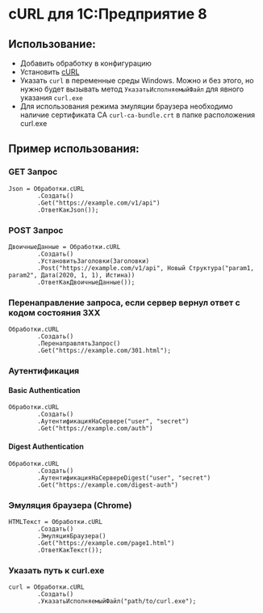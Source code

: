 # cURL для 1С:Предприятие 8

## Использование:

- Добавить обработку в конфигурацию
- Установить [cURL](https://curl.se/windows)
- Указать `curl` в переменные среды Windows. Можно и без этого, но нужно будет вызывать метод `УказатьИсполняемыйФайл` для явного указания `curl.exe`
- Для использования режима эмуляции браузера необходимо наличие сертификата CA `curl-ca-bundle.crt` в папке расположения curl.exe

## Пример использования:

### GET Запрос
```bsl
Json = Обработки.cURL
        .Создать()
        .Get("https://example.com/v1/api")
        .ОтветКакJson());
```

### POST Запрос
```bsl
ДвоичныеДанные = Обработки.cURL
        .Создать()
        .УстановитьЗаголовки(Заголовки)
        .Post("https://example.com/v1/api", Новый Структура("param1, param2", Дата(2020, 1, 1), Истина))
        .ОтветКакДвоичныеДанные());
```

### Перенаправление запроса, если сервер вернул ответ с кодом состояния 3XX

```bsl
Обработки.cURL
        .Создать()
        .ПеренаправлятьЗапрос()
        .Get("https://example.com/301.html");
```

### Аутентификация

#### Basic Authentication
```bsl
Обработки.cURL
        .Создать()
        .АутентификацияНаСервере("user", "secret")
        .Get("https://example.com/auth")
```

#### Digest Authentication
```bsl
Обработки.cURL
        .Создать()
        .АутентификацияНаСервереDigest("user", "secret")
        .Get("https://example.com/digest-auth")
```

### Эмуляция браузера (Chrome)
```bsl
HTMLТекст = Обработки.cURL
        .Создать()
        .ЭмуляцияБраузера()
        .Get("https://example.com/page1.html")
        .ОтветКакТекст());
```

### Указать путь к curl.exe
```bsl
curl = Обработки.cURL
        .Создать()
        .УказатьИсполняемыйФайл("path/to/curl.exe");
```
